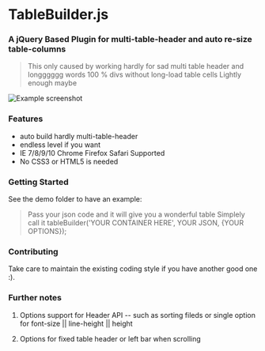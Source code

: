 # TableBuilder.js 

### A jQuery Based Plugin for multi-table-header and auto re-size table-columns

> This only caused by working hardly for sad multi table header and longggggg words
> 100 % divs without long-load table cells
> Lightly enough maybe 

![Example screenshot](https://raw.github.com/scenk/tableBuilder/master/screenshot.png)

### Features
- auto build hardly multi-table-header
- endless level if you want
- IE 7/8/9/10 Chrome Firefox Safari Supported
- No CSS3 or HTML5 is needed

### Getting Started
See the demo folder to have an example: 

> Pass your json code and it will give you a wonderful table
> Simplely call it tableBuilder('YOUR CONTAINER HERE', YOUR JSON, {YOUR OPTIONS});

### Contributing
Take care to maintain the existing coding style if you have another good one :).

### Further notes

1. Options support for Header API -- such as sorting fileds or single option for font-size || line-height || height

2. Options for fixed table header or left bar when scrolling



